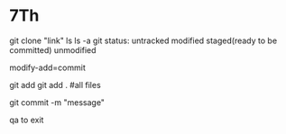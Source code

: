 # 7Th
git clone "link"
ls
ls -a
git status:
untracked
modified
staged(ready to be committed)
unmodified

modify-add=commit

git add <filename>
git add .      #all files

git commit -m "message"

qa to exit
